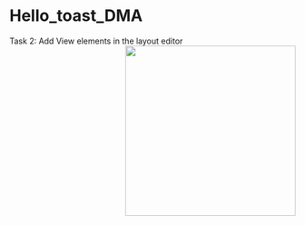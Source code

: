# Hello_toast_DMA
Task 2: Add View elements in the layout editor
<img src="https://user-images.githubusercontent.com/47654039/111598226-18f03780-87f7-11eb-9d48-3345f14900b2.gif" width=300 align=right>


